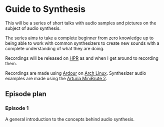 # Guide to Synthesis

This will be a series of short talks with audio samples and pictures on the subject of audio synthesis.

The series aims to take a complete beginner from zero knowledge up to being able to work with common synthesizers to create new sounds with a complete understanding of what they are doing.

Recordings will be released on [HPR](http://www.hackerpublicradio.org/index.php) as and when I get around to recording them.

Recordings are made using [Ardour](https://ardour.org/) on [Arch Linux](https://www.archlinux.org/). Synthesizer audio examples are made using the [Arturia MiniBrute 2](https://www.arturia.com/products/hardware-synths/minibrute-2/overview).

## Episode plan

### Episode 1

A general introduction to the concepts behind audio synthesis.
